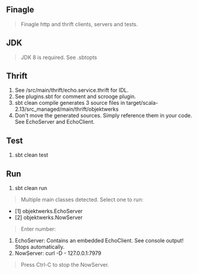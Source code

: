 Finagle
-------
>Finagle http and thrift clients, servers and tests.

JDK
---
>JDK 8 is required. See .sbtopts

Thrift
------
1. See /src/main/thrift/echo.service.thrift for IDL.
2. See plugins.sbt for comment and scrooge plugin.
3. sbt clean compile generates 3 source files in target/scala-2.13/src_managed/main/thrift/objektwerks
4. Don't move the generated sources. Simply reference them in your code. See EchoServer and EchoClient.

Test
----
1. sbt clean test

Run
---
1. sbt clean run
>Multiple main classes detected. Select one to run:
* [1] objektwerks.EchoServer
* [2] objektwerks.NowServer
>Enter number:

1. EchoServer: Contains an embedded EchoClient. See console output! Stops automatically.
2. NowServer: curl -D - 127.0.0.1:7979
>Press Ctrl-C to stop the NowServer.